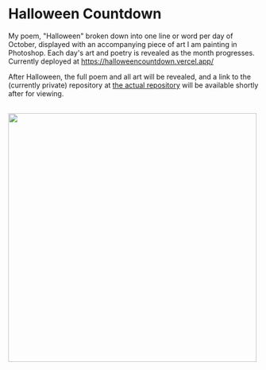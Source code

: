 # Halloween Countdown
My poem, "Halloween" broken down into one line or word per day of October, displayed with an accompanying piece of art I am painting in Photoshop. Each day's art and poetry is revealed as the month progresses. Currently deployed at <a href="https://halloweencountdown.vercel.app/">https://halloweencountdown.vercel.app/</a>

After Halloween, the full poem and all art will be revealed, and a link to the (currently private) repository at <a href="https://github.com/tessathornberry/halloween-countdown"> the actual repository</a> will be available shortly after for viewing.
<br/>
<br/>

<a href="https://halloweencountdown.vercel.app/">
<img align="center" src="https://github.com/tessathornberry/halloweencountdown/assets/105292208/673a94e0-2b53-43c5-a2f2-a2594c7d94d6" width="auto" height="500" ></a>

